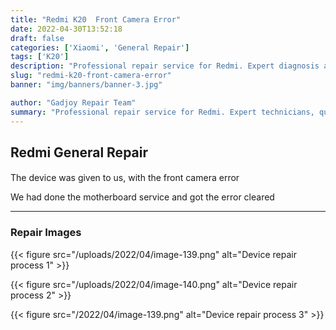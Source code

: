 ```yaml
---
title: "Redmi K20  Front Camera Error"
date: 2022-04-30T13:52:18
draft: false
categories: ['Xiaomi', 'General Repair']
tags: ['K20']
description: "Professional repair service for Redmi. Expert diagnosis and quality repairs in Bangalore."
slug: "redmi-k20-front-camera-error"
banner: "img/banners/banner-3.jpg"

author: "Gadjoy Repair Team"
summary: "Professional repair service for Redmi. Expert technicians, quality parts, warranty included."
---
```


## Redmi General Repair

#### 

#### 

The device was given to us, with the front camera error

We had done the motherboard service and got the error cleared

---

### Repair Images

{{< figure src="/uploads/2022/04/image-139.png" alt="Device repair process 1" >}}

{{< figure src="/uploads/2022/04/image-140.png" alt="Device repair process 2" >}}

{{< figure src="/2022/04/image-139.png" alt="Device repair process 3" >}}

